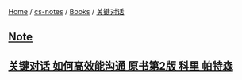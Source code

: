 [Home](https://mengxianbin.github.io) /
[cs-notes](https://mengxianbin.github.io/cs-notes/site) /
[Books](https://mengxianbin.github.io/cs-notes/site/Books) /
[关键对话](https://mengxianbin.github.io/cs-notes/site/Books/%E5%85%B3%E9%94%AE%E5%AF%B9%E8%AF%9D)

## [Note](https://mengxianbin.github.io/cs-notes/site/Books/%E5%85%B3%E9%94%AE%E5%AF%B9%E8%AF%9D/Note/)

## [关键对话 如何高效能沟通 原书第2版 科里 帕特森](https://mengxianbin.github.io/cs-notes/site/Books/%E5%85%B3%E9%94%AE%E5%AF%B9%E8%AF%9D/%E5%85%B3%E9%94%AE%E5%AF%B9%E8%AF%9D%20%E5%A6%82%E4%BD%95%E9%AB%98%E6%95%88%E8%83%BD%E6%B2%9F%E9%80%9A%20%E5%8E%9F%E4%B9%A6%E7%AC%AC2%E7%89%88%20%E7%A7%91%E9%87%8C%20%E5%B8%95%E7%89%B9%E6%A3%AE)
